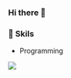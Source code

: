 ### Hi there 👋


### 👯 Skils
- Programming 
<img src="https://img.shields.io/badge/Python-3776AB?style=for-the-badge&logo=Python&logoColor=white">

<!--
**ohtae9/ohtae9** is a ✨ _special_ ✨ repository because its `README.md` (this file) appears on your GitHub profile.

Here are some ideas to get you started:

- 🔭 I’m currently working on ...
- 🌱 I’m currently learning ...
- 👯 I’m looking to collaborate on ...
- 🤔 I’m looking for help with ...
- 💬 Ask me about ...
- 📫 How to reach me: ...
- 😄 Pronouns: ...
- ⚡ Fun fact: ...
-->
